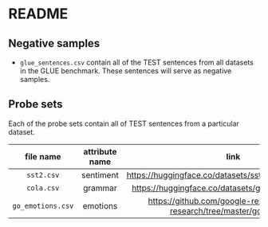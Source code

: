 # README 

## Negative samples

- `glue_sentences.csv` contain all of the TEST sentences from all datasets in the GLUE benchmark. These sentences will serve as negative samples. 


## Probe sets 
Each of the probe sets contain all of TEST sentences from a particular dataset. 

|     file name     | attribute name |                                   link                                    |
|:-----------------:|:--------------:|:-------------------------------------------------------------------------:|
|    `sst2.csv`     |   sentiment    |         https://huggingface.co/datasets/sst2/viewer/default/test          |
|    `cola.csv`     |    grammar     |           https://huggingface.co/datasets/glue/viewer/cola/test           |
| `go_emotions.csv` |    emotions    | https://github.com/google-research/google-research/tree/master/goemotions |

